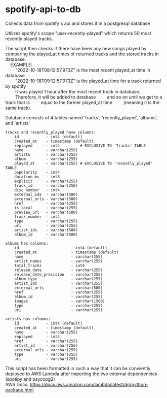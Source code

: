 # spotify-api-to-db
Collects data from spotify's api and stores it in a postgresql database

Utilizes spotify's scope "user-recently-played" which returns 50 most recently played tracks.

The script then checks if there have been any new songs played by comparing the played_at
times of returned tracks and the stored tracks in database.<br />
&nbsp;&nbsp;&nbsp;&nbsp;EXAMPLE:<br />
 &nbsp;&nbsp;&nbsp;&nbsp;&nbsp;&nbsp;&nbsp;&nbsp;"2022-10-18T08:12:57.973Z" is the most recent played_at time in database<br />
&nbsp;&nbsp;&nbsp;&nbsp;&nbsp;&nbsp;&nbsp;&nbsp;"2022-10-18T09:12:57.973Z" is the played_at time for a track returned by spotify<br />
&nbsp;&nbsp;&nbsp;&nbsp;&nbsp;&nbsp;&nbsp;&nbsp;It was played 1 hour after the most recent track in database.<br />
&nbsp;&nbsp;&nbsp;&nbsp;&nbsp;&nbsp;&nbsp;&nbsp;Therefore, it will be added to database &nbsp;&nbsp;&nbsp;&nbsp;&nbsp;&nbsp;&nbsp;&nbsp;and so on until we get to a track that is &nbsp;&nbsp;&nbsp;&nbsp;&nbsp;&nbsp;&nbsp;&nbsp;equal to the former played_at time &nbsp;&nbsp;&nbsp;&nbsp;&nbsp;&nbsp;&nbsp;&nbsp;(meaning it is the same track).<br />

Database consists of 4 tables named 'tracks', 'recently_played', 'albums', and 'artists'<br />

    tracks and recently_played have columns:
        id            - int4 (default)
        created_at    - timestamp (default)
        replayed      - int4         # EXCLUSIVE TO 'Tracks' TABLE
        name          - varchar(255)
        artists       - varchar(255)
        album         - varchar(255)
        played_at     - varchar(255) # EXCLUSIVE TO 'recently_played' TABLE
        popularity    - int4
        duration_ms   - int8
        explicit      - varchar(255)
        track_id      - varchar(255)
        disc_number   - int4
        external_ids  - varchar(500)
        external_urls - varchar(500)
        href          - varchar(255)
        is_local      - varchar(255)
        preview_url   - varchar(500)
        track_number  - int4
        type          - varchar(255)
        uri           - varchar(255)
        artist_ids    - varchar(500)
        album_id      - varchar(500)

    albums has columns:
        id                       - int4 (default)
        created_at               - timestamp (default)
        name                     - varchar(255)
        artist_names             - varchar(255)
        total_tracks             - int4
        release_date             - varchar(255)
        release_date_precision   - varchar(255)
        album_type               - varchar(255)
        artist_ids               - varchar(255)
        external_urls            - varchar(500)
        href                     - varchar(255)
        album_id                 - varchar(255)
        images                   - varchar(1500)
        type                     - varchar(255)
        uri                      - varchar(255)
    
    artists has columns:
        id            - int4 (default)
        created_at    - timestamp (default)
        name          - varchar(255)
        replayed      - int4
        href          - varchar(255)
        artist_id     - varchar(255)
        external_urls - varchar(255)
        type          - varchar(255)
        uri           - varchar(255)

This script has been formatted in such a way that it can be conviently deployed to AWS Lambda after importing the two external dependencies (spotipy and psycopg2)<br />
    AWS Docs: https://docs.aws.amazon.com/lambda/latest/dg/python-package.html